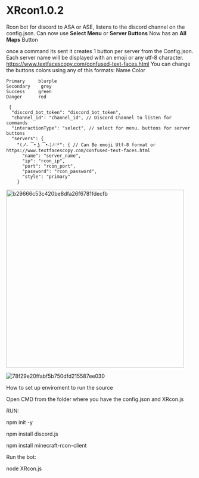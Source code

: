 # XRcon1.0.2
Rcon bot for discord to ASA or ASE, listens to the discord channel on the config.json.
Can now use **Select Menu** or **Server Buttons**
Now has an **All Maps** Button

once a command its sent it creates 1 button per server from the Config.json.
Each server name will be displayed with an emoji or any utf-8 character. https://www.textfacescopy.com/confused-text-faces.html
You can change the buttons colors using any of this formats: 
Name	  	Color
```
Primary		blurple
Secondary    grey
Success		green
Danger		red
```
```
 {
  "discord_bot_token": "discord_bot_token",
  "channel_id": "channel_id", // Discord Channel to listen for commands
  "interactionType": "select", // select for menu. buttons for server buttons
  "servers": {
    "(ノ˵ ͡• ͜ʖ ͡•˵)ﾉ♡*": { // Can Be emoji Utf-8 format or https://www.textfacescopy.com/confused-text-faces.html
      "name": "server_name",
      "ip": "rcon_ip",
      "port": "rcon_port",
      "password": "rcon_password",
      "style": "primary"
    }
```



<img width="477" alt="b29666c53c420be8dfa26f6781fdecfb" src="https://github.com/Anzetys/XRcon1.0.0/assets/150568341/f6eea0cc-856d-46d6-9eaa-5cb88e0ccc19">



![78f29e20ffabf5b750dfd215587ee030](https://github.com/Anzetys/XRcon1.0.0/assets/150568341/6e11cd93-f7d1-4e11-a036-495321a65ee6)





How to set up enviroment to run the source

Open CMD from the folder where you have the config.json and XRcon.js

RUN:

npm init -y

npm install discord.js

npm install minecraft-rcon-client

Run the bot:

node XRcon.js
